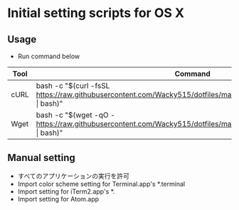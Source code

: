 # Initial setting scripts for OS X

## Usage

- Run command below

| Tool | Command                                                                                                                        |
| ---  | ------------------------------------------------------------------------------------------------------------------------------ |
| cURL | bash -c "$(curl -fsSL https://raw.githubusercontent.com/Wacky515/dotfiles/master/etc/test/linux/make_dotfiles.sh &#124; bash)"
| Wget | bash -c "$(wget -qO - https://raw.githubusercontent.com/Wacky515/dotfiles/master/etc/test/linux/make_dotfiles.sh &#124; bash)"

## Manual setting

- すべてのアプリケーションの実行を許可
- Import color scheme setting for Terminal.app's *.terminal
- Import setting for iTerm2.app's *.
- Import setting for Atom.app
